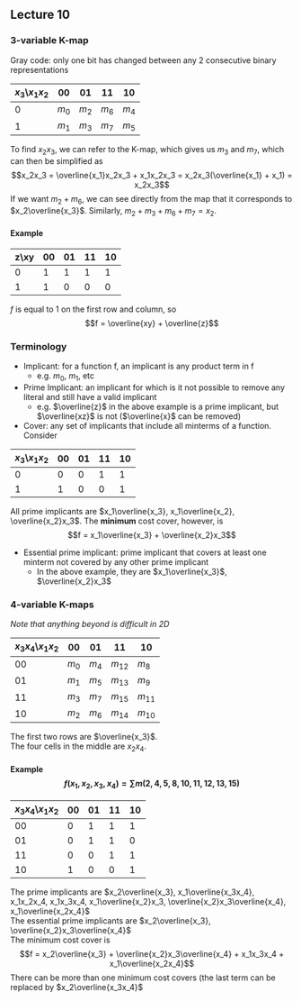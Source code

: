 ## Lecture 10

### 3-variable K-map
Gray code: only one bit has changed between any 2 consecutive binary representations

|$x_3$\\$x_1x_2$ | 00 | 01 | 11 | 10 |
| --- | --- | --- | --- | --- |
| 0 | $m_0$ | $m_2$ | $m_6$ | $m_4$ |
| 1 | $m_1$ | $m_3$ | $m_7$ | $m_5$ |

To find $x_2x_3$, we can refer to the K-map, which gives us $m_3$ and $m_7$, which can then be simplified as
$$x_2x_3 = \overline{x_1}x_2x_3 + x_1x_2x_3 = x_2x_3(\overline{x_1} + x_1) = x_2x_3$$
If we want $m_2+m_6$, we can see directly from the map that it corresponds to $x_2\overline{x_3}$. Similarly, $m_2+m_3+m_6+m_7=x_2$.

#### Example

| z\\xy | 00 | 01 | 11 | 10 |
| --- | --- | --- | --- | --- |
| 0 | 1 | 1 | 1 | 1 |
| 1 | 1 | 0 | 0 | 0 |

$f$ is equal to 1 on the first row and column, so
$$f = \overline{xy} + \overline{z}$$

### Terminology
- Implicant: for a function f, an implicant is any product term in f
	- e.g. $m_0$, $m_1$, etc
- Prime Implicant: an implicant for which is it not possible to remove any literal and still have a valid implicant
	- e.g. $\overline{z}$ in the above example is a prime implicant, but $\overline{xz}$ is not ($\overline{x}$ can be removed)
- Cover: any set of implicants that include all minterms of a function. Consider

|$x_3$\\$x_1x_2$ | 00 | 01 | 11 | 10 |
| --- | --- | --- | --- | --- |
| 0 | 0 | 0 | 1 | 1 |
| 1 | 1 | 0 | 0 | 1 |

All prime implicants are $x_1\overline{x_3}, x_1\overline{x_2}, \overline{x_2}x_3$. The **minimum** cost cover, however, is
$$f = x_1\overline{x_3} + \overline{x_2}x_3$$
- Essential prime implicant: prime implicant that covers at least one minterm not covered by any other prime implicant
	- In the above example, they are $x_1\overline{x_3}$, $\overline{x_2}x_3$

### 4-variable K-maps
*Note that anything beyond is difficult in 2D*

| $x_3x_4$\\$x_1x_2$ | 00 | 01 | 11 | 10 |
| --- | --- | --- | --- | --- |
| 00 | $m_0$ | $m_4$ | $m_{12}$ | $m_8$ |
| 01 | $m_1$ | $m_5$ | $m_{13}$ | $m_9$ |
| 11 | $m_3$ | $m_7$ | $m_{15}$ | $m_{11}$ |
| 10 | $m_2$ | $m_6$ | $m_{14}$ | $m_{10}$ |

The first two rows are $\overline{x_3}$.  
The four cells in the middle are $x_2x_4$.

#### Example $$f(x_1,x_2,x_3,x_4) = \sum m(2,4,5,8,10,11,12,13,15)$$

| $x_3x_4$\\$x_1x_2$ | 00 | 01 | 11 | 10 |
| --- | --- | --- | --- | --- |
| 00 | 0 | 1 | 1 | 1 |
| 01 | 0 | 1 | 1 | 0 |
| 11 | 0 | 0 | 1 | 1 |
| 10 | 1 | 0 | 0 | 1 |

The prime implicants are $x_2\overline{x_3}, x_1\overline{x_3x_4}, x_1x_2x_4, x_1x_3x_4, x_1\overline{x_2}x_3, \overline{x_2}x_3\overline{x_4}, x_1\overline{x_2x_4}$  
The essential prime implicants are $x_2\overline{x_3}, \overline{x_2}x_3\overline{x_4}$  
The minimum cost cover is
$$f = x_2\overline{x_3} + \overline{x_2}x_3\overline{x_4} + x_1x_3x_4 + x_1\overline{x_2x_4}$$
There can be more than one minimum cost covers (the last term can be replaced by $x_2\overline{x_3x_4}$
